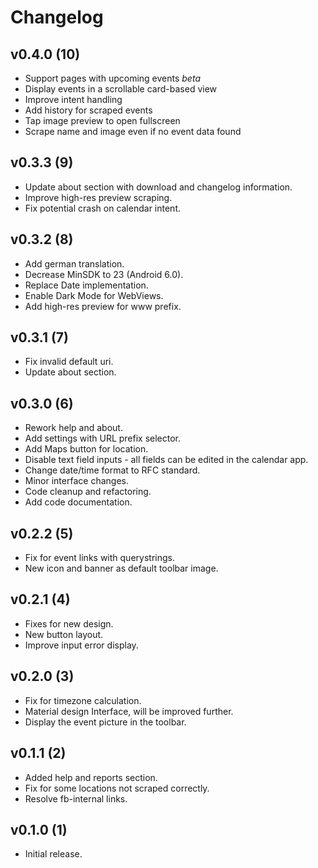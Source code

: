 # Changelog
## v0.4.0 (10)
- Support pages with upcoming events *beta*
- Display events in a scrollable card-based view
- Improve intent handling
- Add history for scraped events
- Tap image preview to open fullscreen
- Scrape name and image even if no event data found
## v0.3.3 (9)
- Update about section with download and changelog information.
- Improve high-res preview scraping.
- Fix potential crash on calendar intent.
## v0.3.2 (8)
- Add german translation.
- Decrease MinSDK to 23 (Android 6.0).
- Replace Date implementation.
- Enable Dark Mode for WebViews.
- Add high-res preview for www prefix.
## v0.3.1 (7)
- Fix invalid default uri.
- Update about section.
## v0.3.0 (6)
- Rework help and about.
- Add settings with URL prefix selector.
- Add Maps button for location.
- Disable text field inputs - all fields can be edited in the calendar app.
- Change date/time format to RFC standard.
- Minor interface changes.
- Code cleanup and refactoring.
- Add code documentation.
## v0.2.2 (5)
- Fix for event links with querystrings.
- New icon and banner as default toolbar image.
## v0.2.1 (4)
- Fixes for new design.
- New button layout.
- Improve input error display.
## v0.2.0 (3)
- Fix for timezone calculation.
- Material design Interface, will be improved further.
- Display the event picture in the toolbar.
## v0.1.1 (2)
- Added help and reports section.
- Fix for some locations not scraped correctly.
- Resolve fb-internal links.
## v0.1.0 (1)
- Initial release.

